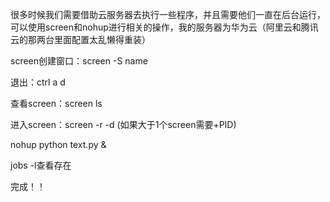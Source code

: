 很多时候我们需要借助云服务器去执行一些程序，并且需要他们一直在后台运行，可以使用screen和nohup进行相关的操作，我的服务器为华为云（阿里云和腾讯云的那两台里面配置太乱懒得重装）

screen创建窗口：screen -S name

退出：ctrl a d

查看screen：screen ls

进入screen：screen -r -d (如果大于1个screen需要+PID)

nohup python text.py &

jobs -l查看存在

完成！！